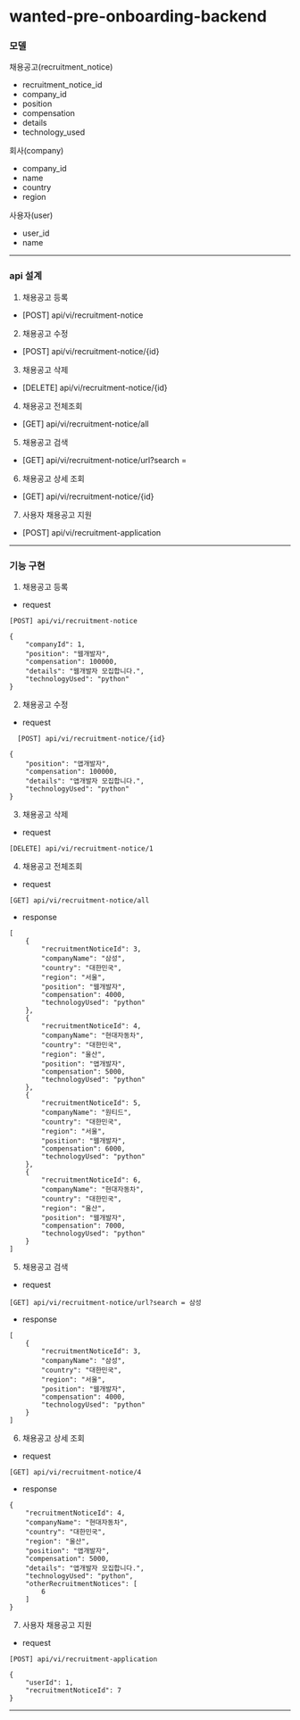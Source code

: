 # wanted-pre-onboarding-backend

### 모델
채용공고(recruitment_notice)
- recruitment_notice_id
- company_id
- position
- compensation
- details
- technology_used

회사(company)
- company_id
- name
- country
- region

사용자(user)
- user_id
- name

---

### api 설계
1. 채용공고 등록
- [POST] api/vi/recruitment-notice

2. 채용공고 수정
- [POST] api/vi/recruitment-notice/{id}

3. 채용공고 삭제
- [DELETE] api/vi/recruitment-notice/{id}

4. 채용공고 전체조회
- [GET] api/vi/recruitment-notice/all

5. 채용공고 검색
- [GET] api/vi/recruitment-notice/url?search = 
6. 채용공고 상세 조회
- [GET] api/vi/recruitment-notice/{id}
7. 사용자 채용공고 지원
- [POST] api/vi/recruitment-application

--- 
### 기능 구현
1. 채용공고 등록
- request
```
[POST] api/vi/recruitment-notice
```
```aidl
{
    "companyId": 1,
    "position": "웹개발자",
    "compensation": 100000,
    "details": "웹개발자 모집합니다.",
    "technologyUsed": "python"
}
```


2. 채용공고 수정 
- request
```
  [POST] api/vi/recruitment-notice/{id}
  ```
```aidl
{
    "position": "앱개발자",
    "compensation": 100000,
    "details": "앱개발자 모집합니다.",
    "technologyUsed": "python"
}
```
3. 채용공고 삭제
- request
```
[DELETE] api/vi/recruitment-notice/1
```

4. 채용공고 전체조회
- request
```
[GET] api/vi/recruitment-notice/all
```
- response
```aidl
[
    {
        "recruitmentNoticeId": 3,
        "companyName": "삼성",
        "country": "대한민국",
        "region": "서울",
        "position": "웹개발자",
        "compensation": 4000,
        "technologyUsed": "python"
    },
    {
        "recruitmentNoticeId": 4,
        "companyName": "현대자동차",
        "country": "대한민국",
        "region": "울산",
        "position": "앱개발자",
        "compensation": 5000,
        "technologyUsed": "python"
    },
    {
        "recruitmentNoticeId": 5,
        "companyName": "원티드",
        "country": "대한민국",
        "region": "서울",
        "position": "웹개발자",
        "compensation": 6000,
        "technologyUsed": "python"
    },
    {
        "recruitmentNoticeId": 6,
        "companyName": "현대자동차",
        "country": "대한민국",
        "region": "울산",
        "position": "웹개발자",
        "compensation": 7000,
        "technologyUsed": "python"
    }
]
```

5. 채용공고 검색
- request
```
[GET] api/vi/recruitment-notice/url?search = 삼성
```
- response
```aidl
[
    {
        "recruitmentNoticeId": 3,
        "companyName": "삼성",
        "country": "대한민국",
        "region": "서울",
        "position": "웹개발자",
        "compensation": 4000,
        "technologyUsed": "python"
    }
]
```
6. 채용공고 상세 조회
- request
``` 
[GET] api/vi/recruitment-notice/4
```
- response
```aidl
{
    "recruitmentNoticeId": 4,
    "companyName": "현대자동차",
    "country": "대한민국",
    "region": "울산",
    "position": "앱개발자",
    "compensation": 5000,
    "details": "앱개발자 모집합니다.",
    "technologyUsed": "python",
    "otherRecruitmentNotices": [
        6
    ]
}
```
7. 사용자 채용공고 지원
- request
```
[POST] api/vi/recruitment-application
```
```aidl
{
    "userId": 1,
    "recruitmentNoticeId": 7
}
```

--- 
